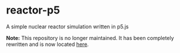 # reactor-p5

A simple nuclear reactor simulation written in p5.js

**Note:** This repository is no longer maintained. It has been completely
rewritten and is now located [here](https://github.com/rsaihe/reactor).
